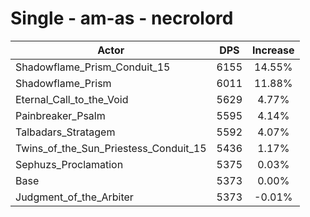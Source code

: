 # Single - am-as - necrolord
| Actor | DPS | Increase |
|---|:---:|:---:|
|Shadowflame_Prism_Conduit_15|6155|14.55%|
|Shadowflame_Prism|6011|11.88%|
|Eternal_Call_to_the_Void|5629|4.77%|
|Painbreaker_Psalm|5595|4.14%|
|Talbadars_Stratagem|5592|4.07%|
|Twins_of_the_Sun_Priestess_Conduit_15|5436|1.17%|
|Sephuzs_Proclamation|5375|0.03%|
|Base|5373|0.00%|
|Judgment_of_the_Arbiter|5373|-0.01%|
